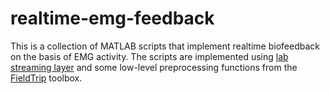 # realtime-emg-feedback

This is a collection of MATLAB scripts that implement realtime biofeedback on the basis of EMG activity. The scripts are implemented using [lab streaming layer](https://github.com/sccn/labstreaminglayer/) and some low-level preprocessing functions from the [FieldTrip](https://github.com/fieldtrip/fieldtrip) toolbox.
